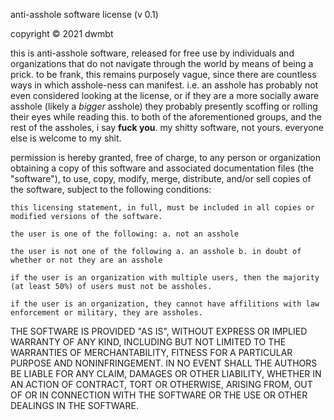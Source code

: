 anti-asshole software license (v 0.1)

copyright © 2021 dwmbt

this is anti-asshole software, released for free use by individuals and organizations that do not navigate through the world by means of being a prick. to be frank, this remains purposely vague, since there are countless ways in which asshole-ness can manifest. i.e. an asshole has probably not even considered looking at the license, or if they are a more socially aware asshole (likely a *bigger* asshole) they probably presently scoffing or rolling their eyes while reading this. to both of the aforementioned groups, and the rest of the assholes, i say **fuck you**. my shitty software, not yours. everyone else is welcome to my shit.

permission is hereby granted, free of charge, to any person or organization obtaining a copy of this software and associated documentation files (the "software"), to use, copy, modify, merge, distribute, and/or sell copies of the software, subject to the following conditions:

    this licensing statement, in full, must be included in all copies or modified versions of the software.

    the user is one of the following: a. not an asshole
    
    the user is not one of the following a. an asshole b. in doubt of whether or not they are an asshole 

    if the user is an organization with multiple users, then the majority (at least 50%) of users must not be assholes.

    if the user is an organization, they cannot have affilitions with law enforcement or military, they are assholes.

THE SOFTWARE IS PROVIDED "AS IS", WITHOUT EXPRESS OR IMPLIED WARRANTY OF ANY KIND, INCLUDING BUT NOT LIMITED TO THE WARRANTIES OF MERCHANTABILITY, FITNESS FOR A PARTICULAR PURPOSE AND NONINFRINGEMENT. IN NO EVENT SHALL THE AUTHORS BE LIABLE FOR ANY CLAIM, DAMAGES OR OTHER LIABILITY, WHETHER IN AN ACTION OF CONTRACT, TORT OR OTHERWISE, ARISING FROM, OUT OF OR IN CONNECTION WITH THE SOFTWARE OR THE USE OR OTHER DEALINGS IN THE SOFTWARE.
